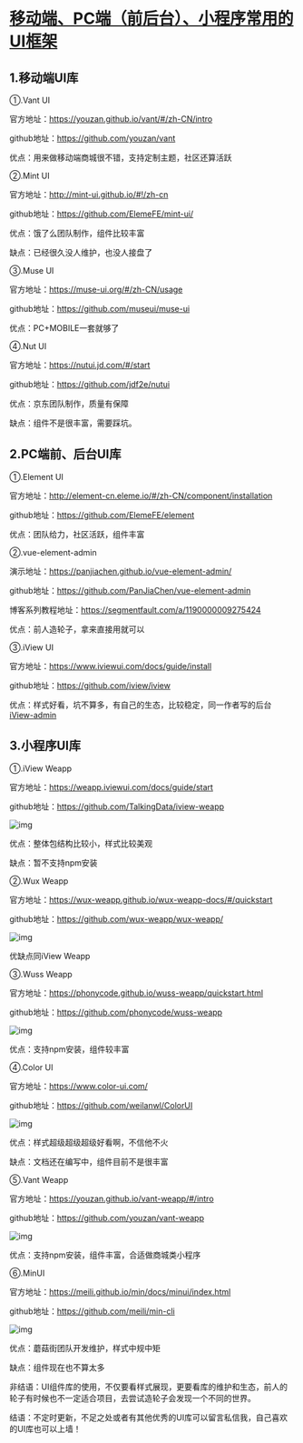 # [移动端、PC端（前后台）、小程序常用的UI框架](https://www.cnblogs.com/e-cat/p/9453995.html)

## 1.移动端UI库

①.Vant UI

官方地址：https://youzan.github.io/vant/#/zh-CN/intro

github地址：https://github.com/youzan/vant

优点：用来做移动端商城很不错，支持定制主题，社区还算活跃

②.Mint UI

官方地址：http://mint-ui.github.io/#!/zh-cn

github地址：https://github.com/ElemeFE/mint-ui/

优点：饿了么团队制作，组件比较丰富

缺点：已经很久没人维护，也没人接盘了

③.Muse UI

官方地址：https://muse-ui.org/#/zh-CN/usage

github地址：https://github.com/museui/muse-ui

优点：PC+MOBILE一套就够了

④.Nut UI

官方地址：https://nutui.jd.com/#/start

github地址：https://github.com/jdf2e/nutui

优点：京东团队制作，质量有保障

缺点：组件不是很丰富，需要踩坑。

## 2.PC端前、后台UI库

①.Element UI

官方地址：http://element-cn.eleme.io/#/zh-CN/component/installation

github地址：https://github.com/ElemeFE/element

优点：团队给力，社区活跃，组件丰富

②.vue-element-admin

演示地址：https://panjiachen.github.io/vue-element-admin/

github地址：https://github.com/PanJiaChen/vue-element-admin

博客系列教程地址：https://segmentfault.com/a/1190000009275424

优点：前人造轮子，拿来直接用就可以

③.iView UI

官方地址：https://www.iviewui.com/docs/guide/install

github地址：https://github.com/iview/iview

优点：样式好看，坑不算多，有自己的生态，比较稳定，同一作者写的后台[iView-admin](https://github.com/iview/iview-admin)

## 3.小程序UI库

①.iView Weapp

官方地址：https://weapp.iviewui.com/docs/guide/start

github地址：https://github.com/TalkingData/iview-weapp

![img](https://img2018.cnblogs.com/blog/1324387/201901/1324387-20190121234055950-1563099331.png)

优点：整体包结构比较小，样式比较美观

缺点：暂不支持npm安装

②.Wux Weapp

官方地址：https://wux-weapp.github.io/wux-weapp-docs/#/quickstart

github地址：https://github.com/wux-weapp/wux-weapp/

![img](https://img2018.cnblogs.com/blog/1324387/201901/1324387-20190121234125728-905422385.png)

优缺点同iView Weapp

③.Wuss Weapp

官方地址：https://phonycode.github.io/wuss-weapp/quickstart.html

github地址：https://github.com/phonycode/wuss-weapp

![img](https://img2018.cnblogs.com/blog/1324387/201901/1324387-20190121234258500-1020380083.png)

优点：支持npm安装，组件较丰富

④.Color UI

官方地址：https://www.color-ui.com/

github地址：https://github.com/weilanwl/ColorUI

![img](https://img2018.cnblogs.com/blog/1324387/201901/1324387-20190121234404637-1349458451.png)

优点：样式超级超级超级好看啊，不信他不火

缺点：文档还在编写中，组件目前不是很丰富

⑤.Vant Weapp

官方地址：https://youzan.github.io/vant-weapp/#/intro

github地址：https://github.com/youzan/vant-weapp

![img](https://img2018.cnblogs.com/blog/1324387/201901/1324387-20190121234459867-611630534.png)

优点：支持npm安装，组件丰富，合适做商城类小程序

⑥.MinUI

官方地址：https://meili.github.io/min/docs/minui/index.html

github地址：https://github.com/meili/min-cli

![img](https://img2018.cnblogs.com/blog/1324387/201901/1324387-20190121234523847-247148226.png)

优点：蘑菇街团队开发维护，样式中规中矩

缺点：组件现在也不算太多

 

非结语：UI组件库的使用，不仅要看样式展现，更要看库的维护和生态，前人的轮子有时候也不一定适合项目，去尝试造轮子会发现一个不同的世界。

结语：不定时更新，不足之处或者有其他优秀的UI库可以留言私信我，自己喜欢的UI库也可以上墙！